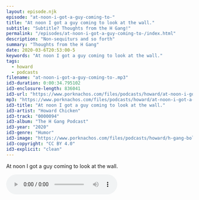 ```yaml
---
layout: episode.njk
episode: "at-noon-i-got-a-guy-coming-to-"
title: "At noon I got a guy coming to look at the wall."
subtitle: "Subtitle? Thoughts from the H Gang!"
permalink: "/episodes/at-noon-i-got-a-guy-coming-to-/index.html"
description: "Non-sequiturs and so forth"
summary: "Thoughts from the H Gang"
date: 2020-03-6T20:53:00-5
keywords: "At noon I got a guy coming to look at the wall."
tags:
  - howard
  - podcasts
filename: "at-noon-i-got-a-guy-coming-to-.mp3"
id3-duration: 0:00:34.795102
id3-enclosure-length: 836041
id3-url: "https://www.porknachos.com/files/podcasts/howard/at-noon-i-got-a-guy-coming-to-.mp3"
mp3: "https://www.porknachos.com/files/podcasts/howard/at-noon-i-got-a-guy-coming-to-.mp3"
id3-title: "At noon I got a guy coming to look at the wall."
id3-artist: "Howard Chicken"
id3-track: "0000094"
id3-album: "The H Gang Podcast"
id3-year: "2020"
id3-genre: "Humor"
id3-image: "https://www.porknachos.com/files/podcasts/howard/h-gang-bold.jpg"
id3-copyright: "CC BY 4.0"
id3-explicit: "clean"
---
```

At noon I got a guy coming to look at the wall.

<audio controls>
  <source src="https://www.porknachos.com/files/podcasts/howard/at-noon-i-got-a-guy-coming-to-.mp3">
</audio>
